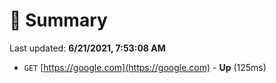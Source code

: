 # 📖 Summary
Last updated: **6/21/2021, 7:53:08 AM**

- `GET` [https://google.com](https://google.com) - **Up** (125ms)
